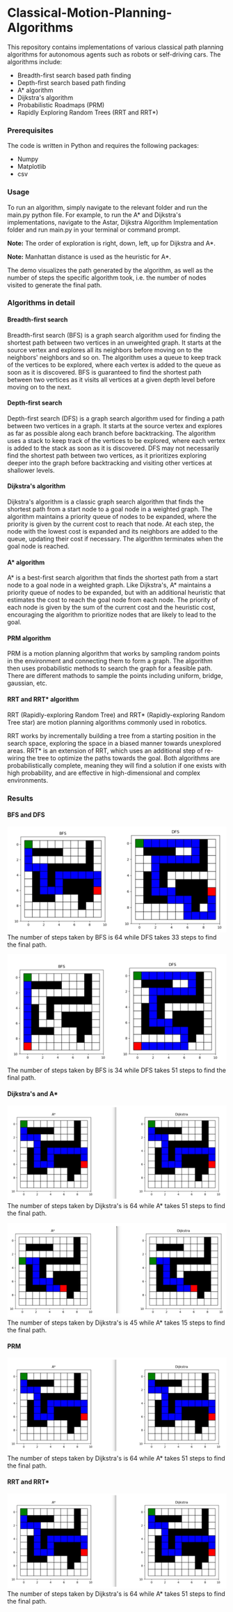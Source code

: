 # Classical-Motion-Planning-Algorithms

This repository contains implementations of various classical path planning algorithms for autonomous agents such as robots or self-driving cars. The algorithms include:
- Breadth-first search based path finding
- Depth-first search based path finding
- A* algorithm
- Dijkstra's algorithm
- Probabilistic Roadmaps (PRM)
- Rapidly Exploring Random Trees (RRT and RRT*)

### Prerequisites
The code is written in Python and requires the following packages:
- Numpy
- Matplotlib
- csv 

### Usage
To run an algorithm, simply navigate to the relevant folder and run the main.py python file. For example, to run the A* and Dijkstra's implementations, navigate to the Astar, Dijkstra Algorithm Implementation folder and run main.py in your terminal or command prompt.

**Note:** The order of exploration is right, down, left, up for Dijkstra and A*.

**Note:** Manhattan distance is used as the heuristic for A*.

The demo visualizes the path generated by the algorithm, as well as the number of steps the specific algorithm took, i.e. the number of nodes visited to generate the final path.

### Algorithms in detail

#### Breadth-first search
Breadth-first search (BFS) is a graph search algorithm used for finding the shortest path between two vertices in an unweighted graph. It starts at the source vertex and explores all its neighbors before moving on to the neighbors' neighbors and so on. The algorithm uses a queue to keep track of the vertices to be explored, where each vertex is added to the queue as soon as it is discovered. BFS is guaranteed to find the shortest path between two vertices as it visits all vertices at a given depth level before moving on to the next.

#### Depth-first search
Depth-first search (DFS) is a graph search algorithm used for finding a path between two vertices in a graph. It starts at the source vertex and explores as far as possible along each branch before backtracking. The algorithm uses a stack to keep track of the vertices to be explored, where each vertex is added to the stack as soon as it is discovered. DFS may not necessarily find the shortest path between two vertices, as it prioritizes exploring deeper into the graph before backtracking and visiting other vertices at shallower levels.

#### Dijkstra's algorithm
Dijkstra's algorithm is a classic graph search algorithm that finds the shortest path from a start node to a goal node in a weighted graph. The algorithm maintains a priority queue of nodes to be expanded, where the priority is given by the current cost to reach that node. At each step, the node with the lowest cost is expanded and its neighbors are added to the queue, updating their cost if necessary. The algorithm terminates when the goal node is reached.

#### A* algorithm
A* is a best-first search algorithm that finds the shortest path from a start node to a goal node in a weighted graph. Like Dijkstra's, A* maintains a priority queue of nodes to be expanded, but with an additional heuristic that estimates the cost to reach the goal node from each node. The priority of each node is given by the sum of the current cost and the heuristic cost, encouraging the algorithm to prioritize nodes that are likely to lead to the goal.

#### PRM algorithm
PRM is a motion planning algorithm that works by sampling random points in the environment and connecting them to form a graph. The algorithm then uses probabilistic methods to search the graph for a feasible path. There are different mathods to sample the points including uniform, bridge, gaussian, etc.

#### RRT and RRT* algorithm
RRT (Rapidly-exploring Random Tree) and RRT* (Rapidly-exploring Random Tree star) are motion planning algorithms commonly used in robotics.

RRT works by incrementally building a tree from a starting position in the search space, exploring the space in a biased manner towards unexplored areas. RRT* is an extension of RRT, which uses an additional step of re-wiring the tree to optimize the paths towards the goal. Both algorithms are probabilistically complete, meaning they will find a solution if one exists with high probability, and are effective in high-dimensional and complex environments. 

### Results

#### BFS and DFS

![alt text](https://github.com/mayankbansal82/Classical-Motion-Planning-Algorithms/blob/main/images/BFSDFS1.png)
The number of steps taken by BFS is 64 while DFS takes 33 steps to find the final path.

![alt text](https://github.com/mayankbansal82/Classical-Motion-Planning-Algorithms/blob/main/images/BFSDFS2.png)
The number of steps taken by BFS is 34 while DFS takes 51 steps to find the final path.

#### Dijkstra's and A*

![alt text](https://github.com/mayankbansal82/Classical-Motion-Planning-Algorithms/blob/main/images/AD1.png)
The number of steps taken by Dijkstra's is 64 while A* takes 51 steps to find the final path.

![alt text](https://github.com/mayankbansal82/Classical-Motion-Planning-Algorithms/blob/main/images/AD2.png)
The number of steps taken by Dijkstra's is 45 while A* takes 15 steps to find the final path.

#### PRM
![alt text](https://github.com/mayankbansal82/Classical-Motion-Planning-Algorithms/blob/main/images/AD1.png)
The number of steps taken by Dijkstra's is 64 while A* takes 51 steps to find the final path.

#### RRT and RRT*
![alt text](https://github.com/mayankbansal82/Classical-Motion-Planning-Algorithms/blob/main/images/AD1.png)
The number of steps taken by Dijkstra's is 64 while A* takes 51 steps to find the final path.





